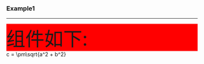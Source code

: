### Example1

<hr/>
<div style="background:red;font-size:50px;">组件如下:</div>
<latexDisplay> c = \pm\sqrt{a^2 + b^2} </latexDisplay>


<script setup>
import latexDisplay from '../components/latexDisplay.vue'
</script>
